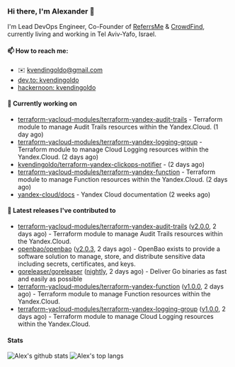 ### Hi there, I'm Alexander 👋

I'm Lead DevOps Engineer, Co-Founder of [ReferrsMe](https://referrs.me/) & [CrowdFind](https://crowdfind.ai/), currently living and working in Tel Aviv-Yafo, Israel.

#### 📫 How to reach me:

- ✉️ kvendingoldo@gmail.com
- [dev.to: kvendingoldo](https://dev.to/kvendingoldo)
- [hackernoon: kvendingoldo](https://hackernoon.com/u/kvendingoldo)

#### 👷 Currently working on


- [terraform-yacloud-modules/terraform-yandex-audit-trails](https://github.com/terraform-yacloud-modules/terraform-yandex-audit-trails) - Terraform module to manage Audit Trails resources within the Yandex.Cloud. (1 day ago)
- [terraform-yacloud-modules/terraform-yandex-logging-group](https://github.com/terraform-yacloud-modules/terraform-yandex-logging-group) - Terraform module to manage Cloud Logging resources within the Yandex.Cloud. (2 days ago)
- [kvendingoldo/terraform-yandex-clickops-notifier](https://github.com/kvendingoldo/terraform-yandex-clickops-notifier) -  (2 days ago)
- [terraform-yacloud-modules/terraform-yandex-function](https://github.com/terraform-yacloud-modules/terraform-yandex-function) - Terraform module to manage Function resources within the Yandex.Cloud. (2 days ago)
- [yandex-cloud/docs](https://github.com/yandex-cloud/docs) - Yandex Cloud documentation (2 weeks ago)

#### 🔭 Latest releases I've contributed to

- [terraform-yacloud-modules/terraform-yandex-audit-trails](https://github.com/terraform-yacloud-modules/terraform-yandex-audit-trails) ([v2.0.0](https://github.com/terraform-yacloud-modules/terraform-yandex-audit-trails/releases/tag/v2.0.0), 2 days ago) - Terraform module to manage Audit Trails resources within the Yandex.Cloud.
- [openbao/openbao](https://github.com/openbao/openbao) ([v2.0.3](https://github.com/openbao/openbao/releases/tag/v2.0.3), 2 days ago) - OpenBao exists to provide a software solution to manage, store, and distribute sensitive data including secrets, certificates, and keys.
- [goreleaser/goreleaser](https://github.com/goreleaser/goreleaser) ([nightly](https://github.com/goreleaser/goreleaser/releases/tag/nightly), 2 days ago) - Deliver Go binaries as fast and easily as possible
- [terraform-yacloud-modules/terraform-yandex-function](https://github.com/terraform-yacloud-modules/terraform-yandex-function) ([v1.0.0](https://github.com/terraform-yacloud-modules/terraform-yandex-function/releases/tag/v1.0.0), 2 days ago) - Terraform module to manage Function resources within the Yandex.Cloud.
- [terraform-yacloud-modules/terraform-yandex-logging-group](https://github.com/terraform-yacloud-modules/terraform-yandex-logging-group) ([v1.0.0](https://github.com/terraform-yacloud-modules/terraform-yandex-logging-group/releases/tag/v1.0.0), 2 days ago) - Terraform module to manage Cloud Logging resources within the Yandex.Cloud.

#### Stats

![Alex's github stats](https://github-readme-stats.vercel.app/api?username=kvendingoldo&show_icons=true&theme=default&disable_animations=true&count_private=true&hide_rank=true&include_all_commits=true&custom_title=GitHub%20Stats&line_height=20)
![Alex's top langs](https://github-readme-stats.vercel.app/api/top-langs/?username=kvendingoldo&hide=tex,html,hcl,css,jupyter%20notebook&layout=compact)
